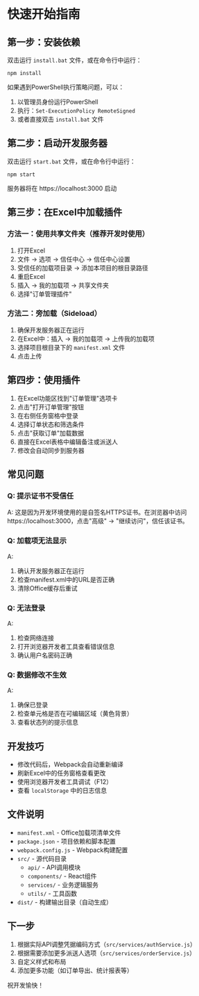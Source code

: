 # 快速开始指南

## 第一步：安装依赖

双击运行 `install.bat` 文件，或在命令行中运行：
```
npm install
```

如果遇到PowerShell执行策略问题，可以：
1. 以管理员身份运行PowerShell
2. 执行：`Set-ExecutionPolicy RemoteSigned`
3. 或者直接双击 `install.bat` 文件

## 第二步：启动开发服务器

双击运行 `start.bat` 文件，或在命令行中运行：
```
npm start
```

服务器将在 https://localhost:3000 启动

## 第三步：在Excel中加载插件

### 方法一：使用共享文件夹（推荐开发时使用）

1. 打开Excel
2. 文件 -> 选项 -> 信任中心 -> 信任中心设置
3. 受信任的加载项目录 -> 添加本项目的根目录路径
4. 重启Excel
5. 插入 -> 我的加载项 -> 共享文件夹
6. 选择"订单管理插件"

### 方法二：旁加载（Sideload）

1. 确保开发服务器正在运行
2. 在Excel中：插入 -> 我的加载项 -> 上传我的加载项
3. 选择项目根目录下的 `manifest.xml` 文件
4. 点击上传

## 第四步：使用插件

1. 在Excel功能区找到"订单管理"选项卡
2. 点击"打开订单管理"按钮
3. 在右侧任务窗格中登录
4. 选择订单状态和筛选条件
5. 点击"获取订单"加载数据
6. 直接在Excel表格中编辑备注或派送人
7. 修改会自动同步到服务器

## 常见问题

### Q: 提示证书不受信任
A: 这是因为开发环境使用的是自签名HTTPS证书。在浏览器中访问 https://localhost:3000，点击"高级" -> "继续访问"，信任该证书。

### Q: 加载项无法显示
A: 
1. 确认开发服务器正在运行
2. 检查manifest.xml中的URL是否正确
3. 清除Office缓存后重试

### Q: 无法登录
A: 
1. 检查网络连接
2. 打开浏览器开发者工具查看错误信息
3. 确认用户名密码正确

### Q: 数据修改不生效
A: 
1. 确保已登录
2. 检查单元格是否在可编辑区域（黄色背景）
3. 查看状态列的提示信息

## 开发技巧

- 修改代码后，Webpack会自动重新编译
- 刷新Excel中的任务窗格查看更改
- 使用浏览器开发者工具调试（F12）
- 查看 `localStorage` 中的日志信息

## 文件说明

- `manifest.xml` - Office加载项清单文件
- `package.json` - 项目依赖和脚本配置
- `webpack.config.js` - Webpack构建配置
- `src/` - 源代码目录
  - `api/` - API调用模块
  - `components/` - React组件
  - `services/` - 业务逻辑服务
  - `utils/` - 工具函数
- `dist/` - 构建输出目录（自动生成）

## 下一步

1. 根据实际API调整凭据编码方式（`src/services/authService.js`）
2. 根据需要添加更多派送人选项（`src/services/orderService.js`）
3. 自定义样式和布局
4. 添加更多功能（如订单导出、统计报表等）

祝开发愉快！

